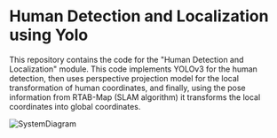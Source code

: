 # Human Detection and Localization using Yolo
This repository contains the code for the "Human Detection and Localization" module. This code implements YOLOv3 for the human detection, then uses perspective projection model for the local transformation of human coordinates, and finally, using the pose information from RTAB-Map (SLAM algorithm) it transforms the local coordinates into global coordinates.  

![SystemDiagram](https://drive.google.com/file/d/1-78L1RWtyj_zNVOGa0-dQnk-JOcs4bSA/view?usp=sharing)
